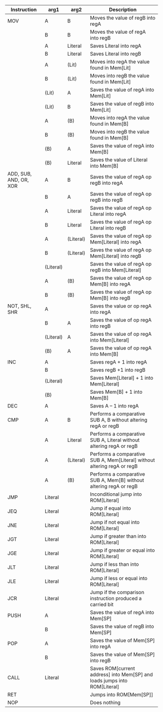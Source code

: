 | Instruction            | arg1      | arg2      | Description                                                               |
|------------------------|-----------|-----------|---------------------------------------------------------------------------|
| MOV                    | A         | B         | Moves the value of regB into regA                                         |
|                        | B         | B         | Moves the value of regA into regB                                         |
|                        | A         | Literal   | Saves Literal into regA                                                   |
|                        | B         | Literal   | Saves Literal into regB                                                   |
|                        | A         | (Lit)     | Moves into regA the value found in Mem[Lit]                               |
|                        | B         | (Lit)     | Moves into regB the value found in Mem[Lit]                               |
|                        | (Lit)     | A         | Saves the value of regA into Mem[Lit]                                     |
|                        | (Lit)     | B         | Saves the value of regB into Mem[Lit]                                     |
|                        | A         | (B)       | Moves into regA the value found in Mem[B]                                 |
|                        | B         | (B)       | Moves into regB the value found in Mem[B]                                 |
|                        | (B)       | A         | Saves the value of regA into Mem[B]                                       |
|                        | (B)       | Literal   | Saves the value of Literal into Mem[B]                                    |
| ADD, SUB, AND, OR, XOR | A         | B         | Saves the value of regA op regB into regA                                 |
|                        | B         | A         | Saves the value of regA op regB into regB                                 |
|                        | A         | Literal   | Saves the value of regA op Literal into regA                              |
|                        | B         | Literal   | Saves the value of regA op Literal into regB                              |
|                        | A         | (Literal) | Saves the value of regA op Mem[Literal] into regA                         |
|                        | B         | (Literal) | Saves the value of regA op Mem[Literal] into regB                         |
|                        | (Literal) |           | Saves the value of regA op regB into Mem[Literal]                         |
|                        | A         | (B)       | Saves the value of regA op Mem[B] into regA                               |
|                        | B         | (B)       | Saves the value of regA op Mem[B] into regB                               |
| NOT, SHL, SHR          | A         |           | Saves the value or op regA into regA                                      |
|                        | B         | A         | Saves the value of op regA into regB                                      |
|                        | (Literal) | A         | Saves the value of op regA into Mem[Literal]                              |
|                        | (B)       | A         | Saves the value of op regA into Mem[B]                                    |
| INC                    | A         |           | Saves regA + 1 into regA                                                  |
|                        | B         |           | Saves regB +1 into regB                                                   |
|                        | (Literal) |           | Saves Mem[Literal] + 1 into Mem[Literal]                                  |
|                        | (B)       |           | Saves Mem[B] + 1 into Mem[B]                                              |
| DEC                    | A         |           | Saves A – 1 into regA                                                     |
| CMP                    | A         | B         | Performs a comparative SUB A, B without altering regA or regB             |
|                        | A         | Literal   | Performs a comparative SUB A, Literal without altering regA or regB       |
|                        | A         | (Literal) | Performs a comparative SUB A, Mem[Literal] without altering regA or regB  |
|                        | A         | (B)       | Performs a comparative SUB A, Mem[B] without altering regA or regB        |
| JMP                    | Literal   |           | Inconditional jump into ROM[Literal]                                      |
| JEQ                    | Literal   |           | Jump if equal into ROM[Literal]                                           |
| JNE                    | Literal   |           | Jump if not equal into ROM[Literal]                                       |
| JGT                    | Literal   |           | Jump if greater than into ROM[Literal]                                    |
| JGE                    | Literal   |           | Jump if greater or equal into ROM[Literal]                                |
| JLT                    | Literal   |           | Jump if less than into ROM[Literal]                                       |
| JLE                    | Literal   |           | Jump if less or equal into ROM[Literal]                                   |
| JCR                    | Literal   |           | Jump if the comparison instruction produced a carried bit                 |
| PUSH                   | A         |           | Saves the value of regA into Mem[SP]                                      |
|                        | B         |           | Saves the value of regB into Mem[SP]                                      |
| POP                    | A         |           | Saves the value of Mem[SP] into regA                                      |
|                        | B         |           | Saves the value of Mem[SP] into regB                                      |
| CALL                   | Literal   |           | Saves ROM[current address] into Mem[SP] and loads jumps into ROM[Literal] |
| RET                    |           |           | Jumps into ROM[Mem[SP]]                                                   |
| NOP                    |           |           | Does nothing                                                              |
